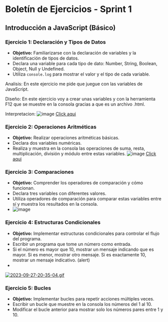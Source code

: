 # Boletín de Ejercicios - Sprint 1


## Introducción a JavaScript (Básico)
### Ejercicio 1: Declaración y Tipos de Datos

- **Objetivo:** Familiarizarse con la declaración de variables y la identificación de tipos de datos.
- Declara una variable para cada tipo de dato: Number, String, Boolean, Object, Null y Undefined.
- Utiliza `console.log` para mostrar el valor y el tipo de cada variable.

Analisis:
En este ejercicio me pide que juegue con las variables de JavaScript.

Diseño:
En este ejercicio voy a crear unas variables y con la herramienta F12 que se muestre en la consola gracias a que es un archivo .html.

Interpretacion: 
![image](https://github.com/Emi115/2deProgramacion/assets/127744256/9f7cdb44-6f2d-4ae2-b438-b619281ccf88)
[Click aqui](ejercicio1.html)

 


### Ejercicio 2: Operaciones Aritméticas
- **Objetivo:** Realizar operaciones aritméticas básicas.
- Declara dos variables numéricas.
- Realiza y muestra en la consola las operaciones de suma, resta, multiplicación, división y módulo entre estas variables.
![image](https://github.com/Emi115/2deProgramacion/assets/127744256/3b810a2d-53d3-4e41-876d-d97581429e32)
[Click aqui](ejercicio2.html)
### Ejercicio 3: Comparaciones
- **Objetivo:** Comprender los operadores de comparación y cómo funcionan.
- Declara tres variables con diferentes valores.
- Utiliza operadores de comparación para comparar estas variables entre sí y muestra los resultados en la consola.
- ![image](https://github.com/Emi115/2deProgramacion/assets/127744256/039eca16-07ff-462b-8edc-b071ac352c50)


### Ejercicio 4: Estructuras Condicionales
- **Objetivo:** Implementar estructuras condicionales para controlar el flujo del programa.
- Escribir un programa que tome un número como entrada.
- Si el número es mayor que 10, mostrar un mensaje indicando que es mayor. Si es menor, mostrar otro mensaje. Si es exactamente 10, mostrar un mensaje indicativo. (alert)
- 
[![2023-09-27-20-35-04.gif](https://i.postimg.cc/cJzPY8GZ/2023-09-27-20-35-04.gif)](https://postimg.cc/yJFfCxNr)

### Ejercicio 5: Bucles
- **Objetivo:** Implementar bucles para repetir acciones múltiples veces.
- Escribir un bucle que muestre en la consola los números del 1 al 10.
- Modificar el bucle anterior para mostrar solo los números pares entre 1 y 10.
